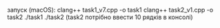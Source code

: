 запуск (macOS):
clang++ task1_v7.cpp -o task1
clang++ task2_v1.cpp -o task2
./task1
./task2
(task2 потрібно ввести 10 рядків в консолі)